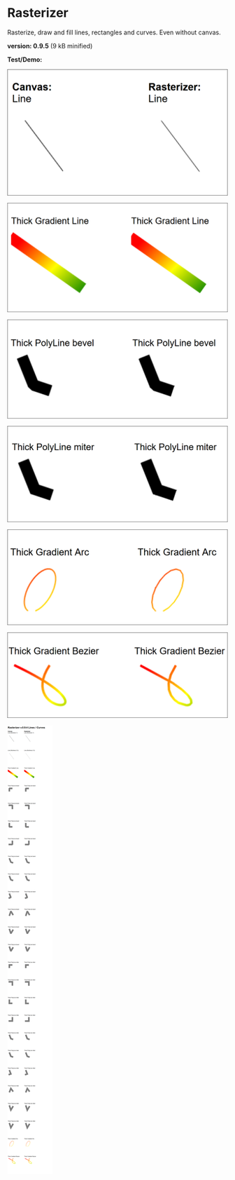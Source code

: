 # Rasterizer

Rasterize, draw and fill lines, rectangles and curves. Even without canvas.

**version: 0.9.5** (9 kB minified)

**Test/Demo:**

![line](/line.png)

![gradient thick line](/thicklines.png)

![bevel polyline join](/joinbevel.png)

![miter polyline join](/joinmiter.png)

![gradient arc](/arc.png)

![gradient bezier](/bezier.png)

![all tests](/all.png)

